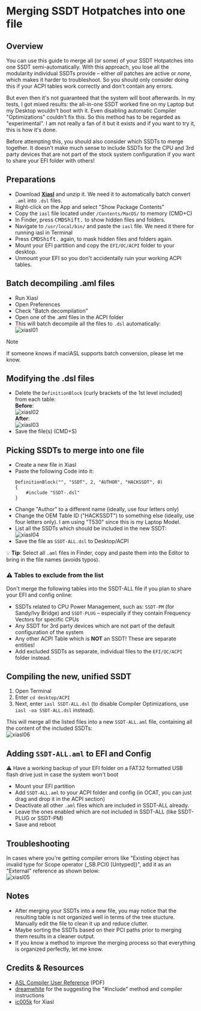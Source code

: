 # Merging SSDT Hotpatches into one file

## Overview
You can use this guide to merge all (or some) of your SSDT Hotpatches into one SSDT semi-automatically. With this approach, you lose all the modularity individual SSDTs provide – either *all* patches are active or *none*, which makes it harder to troubleshoot. So you should only consider doing this if your ACPI tables work correctly and don't contain any errors. 

But even then it's not guaranteed that the system will boot afterwards. In my tests, I got mixed results: the all-in-one SSDT worked fine on my Laptop but my Desktop wouldn't boot with it. Even disabling automatic Compiler "Optimizations" couldn't fix this. So this method has to be regarded as "experimental". I am not really a fan of it but it exists and if you want to try it, this is how it's done.

Before attempting this, you should also consider which SSDTs to merge together. It doesn't make much sense to include SSDTs for the CPU and 3rd party devices that are not part of the stock system configuration if you want to share your EFI folder with others!

## Preparations
- Download [**Xiasl**](https://github.com/ic005k/Xiasl/releases) and unzip it. We need it to automatically batch convert `.aml` into `.dsl` files.
- Right-click on the App and select "Show Package Contents"
- Copy the `iasl` file located under `/Contents/MacOS/` to memory (CMD+C)
- In Finder, press <kbd>CMD</kbd><kbd>Shift</kbd><kbd>.</kbd> to show hidden files and folders.
- Navigate to `/usr/local/bin/` and paste the `iasl` file. We need it there for running iasl in Terminal
- Press <kbd>CMD</kbd><kbd>Shift</kbd><kbd>.</kbd> again, to mask hidden files and folders again.
- Mount your EFI partition and copy the `EFI/OC/ACPI` folder to your desktop.
- Unmount your EFI so you don't accidentally ruin your working ACPI tables.

## Batch decompiling .aml files
- Run Xiasl
- Open Preferences
- Check "Batch decompilation"
- Open one of the .aml files in the ACPI folder
- This will batch decompile all the files to `.dsl` automatically:</br>![xiasl01](https://user-images.githubusercontent.com/76865553/176115267-d5c224ba-58f4-4fb5-a317-d0029e7dc5a1.png)

> [!NOTE]
> 
> If someone knows if maciASL supports batch conversion, please let me know.

## Modifying the .dsl files
- Delete the `DefinitionBlock` (curly brackets of the 1st level included) from each table:</br>**Before**:</br>![xiasl02](https://user-images.githubusercontent.com/76865553/176115380-29d3cd77-eff8-45f0-863a-e22b25f0f8a7.png)</br>**After**:</br>![xiasl03](https://user-images.githubusercontent.com/76865553/176115472-5285e051-bf6b-4cf7-b6ec-533fef2c6136.png)
- Save the file(s) (CMD+S)

## Picking SSDTs to merge into one file
- Create a new file in Xiasl
- Paste the following Code into it:	
	```asl
	DefinitionBlock("", "SSDT", 2, "AUTHOR", "HACKSSDT", 0)
	{
    	#include "SSDT-.dsl"
	}
	```
- Change "Author" to a different name (ideally, use four letters only)
- Change the OEM Table ID ("HACKSSDT") to something else (ideally, use four letters only). I am using "T530" since this is my Laptop Model.
- List all the SSDTs which should be included in the new SSDT:</br>![xiasl04](https://user-images.githubusercontent.com/76865553/176115532-81d5fe93-70b7-485d-9b8e-d6bfb7b91d96.png)
- Save the file as `SSDT-ALL.dsl` to Desktop/ACPI

:bulb: **Tip**: Select all `.aml` files in Finder, copy and paste them into the Editor to bring in the file names (avoids typos).

### :warning: Tables to exclude from the list 
Don't merge the following tables into the SSDT-ALL file if you plan to share your EFI and config online:

- SSDTs related to CPU Power Management, such as: `SSDT-PM` (for Sandy/Ivy Bridge) and `SSDT-PLUG` – especially if they contain Frequency Vectors for specific CPUs
- Any SSDT for 3rd party devices which are not part of the default configuration of the system
- Any other ACPI Table which is **NOT** an SSDT! These are separate entities!
- Add excluded SSDTs as separate, individual files to the `EFI/OC/ACPI` folder instead.

## Compiling the new, unified SSDT
1. Open Terminal
2. Enter `cd desktop/ACPI`
3. Next, enter `iasl SSDT-ALL.dsl` (to disable Compiler Optimizations, use `iasl -oa SSDT-ALL.dsl` instead).

This will merge all the listed files into a new `SSDT-ALL.aml` file, containing all the content of the included SSDTs:</br>![xiasl06](https://user-images.githubusercontent.com/76865553/176115651-a23562bd-8271-4490-965b-6521fd0abbe0.png)

## Adding `SSDT-ALL.aml` to EFI and Config
:warning: Have a working backup of your EFI folder on a FAT32 formatted USB flash drive just in case the system won't boot 

- Mount your EFI partition
- Add `SSDT-ALL.aml` to your ACPI folder and config (in OCAT, you can just drag and drop it in the ACPI section)
- Deactivate all other `.aml` files which are included in SSDT-ALL already.
- Leave the ones enabled which are not included in SSDT-ALL (like SSDT-PLUG or SSDT-PM)
- Save and reboot

## Troubleshooting
In cases where you're getting compiler errors like "Existing object has invalid type for Scope operator (_SB.PCI0 [Untyped])", add it as an "External" reference as shown below:</br>![xiasl05](https://user-images.githubusercontent.com/76865553/176115716-3fd315ae-43ef-4f06-8dcf-a3ddf7a933bc.png)

## Notes
- After merging your SSDTs into a new file, you may notice that the resulting table is not organized well in terms of the tree stucture. Manually edit the file to clean it up and reduce clutter.
- Maybe sorting the SSDTs based on their PCI paths prior to merging them results in a cleaner output.
- If you know a method to improve the merging process so that everything is organized perfectly, let me know.

## Credits & Resources
- [ASL Compiler User Reference](https://www.acpica.org/sites/acpica/files/aslcompiler_11.pdf) (PDF)
- [dreamwhite](https://github.com/dreamwhite/dreamwhite) for the suggesting the "#include" method and compiler instructions
- [ic005k](https://github.com/ic005k) for Xiasl
